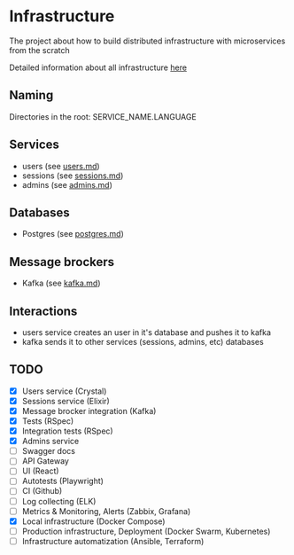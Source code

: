 # Infrastructure

The project about how to build distributed infrastructure with microservices from the scratch

Detailed information about all infrastructure [here](infra.md)

## Naming

Directories in the root: SERVICE_NAME.LANGUAGE

## Services

- users (see [users.md](users.md))
- sessions (see [sessions.md](sessions.md))
- admins (see [admins.md](admins.md))

## Databases

- Postgres (see [postgres.md](postgres.md))

## Message brockers

- Kafka (see [kafka.md](kafka.md))

## Interactions

- users service creates an user in it's database and pushes it to kafka
- kafka sends it to other services (sessions, admins, etc) databases

## TODO

- [x] Users service (Crystal)
- [x] Sessions service (Elixir)
- [x] Message brocker integration (Kafka)
- [x] Tests (RSpec)
- [x] Integration tests (RSpec)
- [x] Admins service
- [ ] Swagger docs
- [ ] API Gateway
- [ ] UI (React)
- [ ] Autotests (Playwright)
- [ ] CI (Github)
- [ ] Log collecting (ELK)
- [ ] Metrics & Monitoring, Alerts (Zabbix, Grafana)
- [x] Local infrastructure (Docker Compose)
- [ ] Production infrastructure, Deployment (Docker Swarm, Kubernetes)
- [ ] Infrastructure automatization (Ansible, Terraform)
